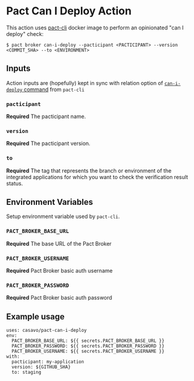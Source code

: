 # Pact Can I Deploy Action

This action uses [pact-cli](https://github.com/pact-foundation/pact-ruby-cli) 
docker image to perform an opinionated "can I deploy" check:

```console
$ pact broker can-i-deploy --pacticipant <PACTICIPANT> --version <COMMIT_SHA> --to <ENVIRONMENT>
```

## Inputs

Action inputs are (hopefully) kept in sync with relation option of [`can-i-deploy` command](https://github.com/pact-foundation/pact_broker-client#can-i-deploy) from `pact-cli`
 
### `pacticipant`

**Required** The pacticipant name.

### `version`

**Required** The pacticipant version.

### `to`

**Required** The tag that represents the branch or environment of the integrated applications for which you want to check the verification result status.

## Environment Variables

Setup environment variable used by `pact-cli`.

### `PACT_BROKER_BASE_URL`

**Required** The base URL of the Pact Broker

### `PACT_BROKER_USERNAME`

**Required** Pact Broker basic auth username

### `PACT_BROKER_PASSWORD`

**Required** Pact Broker basic auth password

## Example usage

```
uses: casavo/pact-can-i-deploy
env:
  PACT_BROKER_BASE_URL: ${{ secrets.PACT_BROKER_BASE_URL }}
  PACT_BROKER_PASSWORD: ${{ secrets.PACT_BROKER_PASSWORD }}
  PACT_BROKER_USERNAME: ${{ secrets.PACT_BROKER_USERNAME }}
with:
  pacticipant: my-application
  version: ${GITHUB_SHA}
  to: staging
```

